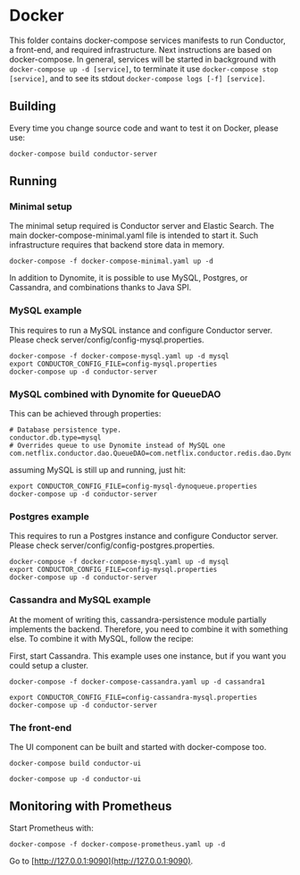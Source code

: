 # Docker

This folder contains docker-compose services manifests to run Conductor, a front-end, and required infrastructure. Next
instructions are based on docker-compose. In general, services will be started in background with `docker-compose up -d [service]`,
to terminate it use `docker-compose stop [service]`, and to see its stdout `docker-compose logs [-f] [service]`.

## Building

Every time you change source code and want to test it on Docker, please use:

```
docker-compose build conductor-server
```

## Running

### Minimal setup
The minimal setup required is Conductor server and Elastic Search. The main docker-compose-minimal.yaml file 
is intended to start it. Such infrastructure requires that backend store data in memory.

```
docker-compose -f docker-compose-minimal.yaml up -d
```

In addition to Dynomite, it is possible to use MySQL, Postgres, or Cassandra, and combinations thanks to Java SPI.

### MySQL example

This requires to run a MySQL instance and configure Conductor server. Please check server/config/config-mysql.properties.

```
docker-compose -f docker-compose-mysql.yaml up -d mysql
export CONDUCTOR_CONFIG_FILE=config-mysql.properties
docker-compose up -d conductor-server
```

### MySQL combined with Dynomite for QueueDAO

This can be achieved through properties:

```
# Database persistence type.
conductor.db.type=mysql
# Overrides queue to use Dynomite instead of MySQL one
com.netflix.conductor.dao.QueueDAO=com.netflix.conductor.redis.dao.DynoQueueDAO
```

assuming MySQL is still up and running, just hit:

```
export CONDUCTOR_CONFIG_FILE=config-mysql-dynoqueue.properties
docker-compose up -d conductor-server
```

### Postgres example

This requires to run a Postgres instance and configure Conductor server. Please check server/config/config-postgres.properties.

```
docker-compose -f docker-compose-mysql.yaml up -d mysql
export CONDUCTOR_CONFIG_FILE=config-mysql.properties
docker-compose up -d conductor-server
```

### Cassandra and MySQL example

At the moment of writing this, cassandra-persistence module partially implements the backend. Therefore, you need to 
combine it with something else. To combine it with MySQL, follow the recipe:

First, start Cassandra. This example uses one instance, but if you want you could setup a cluster.

```
docker-compose -f docker-compose-cassandra.yaml up -d cassandra1
```

```
export CONDUCTOR_CONFIG_FILE=config-cassandra-mysql.properties
docker-compose up -d conductor-server
```

### The front-end

The UI component can be built and started with docker-compose too. 

``` 
docker-compose build conductor-ui
```

```
docker-compose up -d conductor-ui
```

## Monitoring with Prometheus

Start Prometheus with:

`docker-compose -f docker-compose-prometheus.yaml up -d`

Go to [http://127.0.0.1:9090](http://127.0.0.1:9090).
